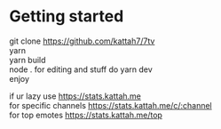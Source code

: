 # Getting started  

git clone https://github.com/kattah7/7tv  
yarn  
yarn build  
node .
for editing and stuff do yarn dev  
enjoy  
  
if ur lazy use https://stats.kattah.me  
for specific channels https://stats.kattah.me/c/:channel  
for top emotes https://stats.kattah.me/top
